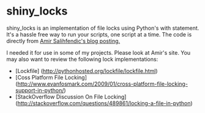 shiny_locks
===========

shiny_locks is an implementation of file locks using Python's with statement. It's a hassle free way to run your scripts, one script at a time. The code is directly from [Amir Salihfendic's blog posting.](http://amix.dk/blog/post/19531)

I needed it for use in some of my projects. Please look at Amir's site. You may also want to review the following lock implementations:

* [Lockfile] (http://pythonhosted.org/lockfile/lockfile.html)
* [Coss Platform File Locking] (http://www.evanfosmark.com/2009/01/cross-platform-file-locking-support-in-python/)
* [StackOverflow Discussion On File Locking] (http://stackoverflow.com/questions/489861/locking-a-file-in-python)

